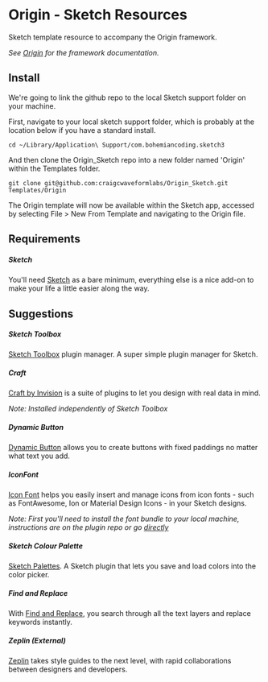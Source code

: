 # Origin - Sketch Resources

Sketch template resource to accompany the Origin framework.


*See [Origin](http://fac.github.io/origin/) for the framework documentation.*


## Install

We're going to link the github repo to the local Sketch support folder on your machine.

First, navigate to your local sketch support folder, which is probably at the location below if you have a standard install.

```
cd ~/Library/Application\ Support/com.bohemiancoding.sketch3
```

And then clone the Origin_Sketch repo into a new folder named 'Origin' within the Templates folder.

```
git clone git@github.com:craigcwaveformlabs/Origin_Sketch.git Templates/Origin
```

The Origin template will now be available within the Sketch app, accessed by selecting File > New From Template and navigating to the Origin file.


## Requirements


##### Sketch

You'll need [Sketch](https://www.sketchapp.com) as a bare minimum, everything else is a nice add-on to make your life a little easier along the way.


## Suggestions

##### Sketch Toolbox

[Sketch Toolbox](http://sketchtoolbox.com/) plugin manager. A super simple plugin manager for Sketch.

##### Craft

[Craft by Invision](https://www.invisionapp.com/craft) is a suite of plugins to let you design with real data in mind.

*Note: Installed independently of Sketch Toolbox*

##### Dynamic Button

[Dynamic Button](https://github.com/ddwht/sketch-dynamic-button) allows you to create buttons with fixed paddings no matter what text you add.

##### IconFont

[Icon Font](https://github.com/keremciu/sketch-iconfont) helps you easily insert and manage icons from icon fonts - such as FontAwesome, Ion or Material Design Icons - in your Sketch designs. 

*Note: First you'll need to install the font bundle to your local machine, instructions are on the plugin repo or go [directly](https://github.com/keremciu/font-bundles)*


##### Sketch Colour Palette

[Sketch Palettes](https://github.com/andrewfiorillo/sketch-palettes). A Sketch plugin that lets you save and load colors into the color picker.

##### Find and Replace

With [Find and Replace](https://github.com/mscodemonkey/Sketch-Find-And-Replace), you search through all the text layers and replace keywords instantly.

##### Zeplin (External)

[Zeplin](https://zeplin.io/) takes style guides to the next level, with rapid collaborations between designers and developers.
